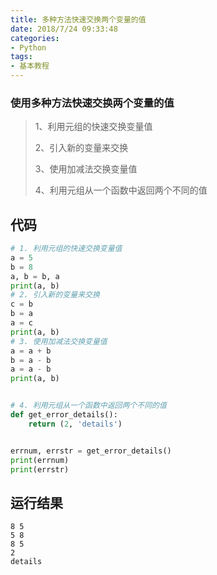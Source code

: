 ```yaml
---
title: 多种方法快速交换两个变量的值
date: 2018/7/24 09:33:48
categories: 
- Python
tags: 
- 基本教程
---
```


### 使用多种方法快速交换两个变量的值

> 1、利用元组的快速交换变量值
>
> 2、引入新的变量来交换
>
> 3、使用加减法交换变量值
>
> 4、利用元组从一个函数中返回两个不同的值

## 代码

```python
# 1. 利用元组的快速交换变量值
a = 5
b = 8
a, b = b, a
print(a, b)
# 2. 引入新的变量来交换
c = b
b = a
a = c
print(a, b)
# 3. 使用加减法交换变量值
a = a + b
b = a - b
a = a - b
print(a, b)


# 4. 利用元组从一个函数中返回两个不同的值
def get_error_details():
    return (2, 'details')


errnum, errstr = get_error_details()
print(errnum)
print(errstr)
```

## 运行结果

```
8 5
5 8
8 5
2
details
```

